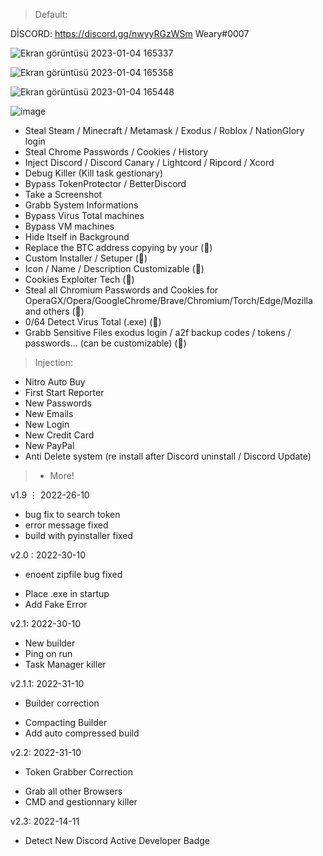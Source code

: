 > Default:

DİSCORD: https://discord.gg/nwyyRGzWSm
Weary#0007


![Ekran görüntüsü 2023-01-04 165337](https://user-images.githubusercontent.com/121950667/210570243-2686c0aa-9b57-4723-8a2f-9281e4e8b1e4.png)

![Ekran görüntüsü 2023-01-04 165358](https://user-images.githubusercontent.com/121950667/210570263-4ef3bc93-965c-4ad1-ba98-047d22ace6de.png)

![Ekran görüntüsü 2023-01-04 165448](https://user-images.githubusercontent.com/121950667/210570281-a952b436-c677-4904-886f-b0a9c892a92f.png)

![image](https://user-images.githubusercontent.com/121950667/210570414-31729d42-c032-4e12-ac76-91475bbed970.png)



- Steal Steam / Minecraft / Metamask / Exodus / Roblox / NationGlory login
- Steal Chrome Passwords / Cookies / History
- Inject Discord / Discord Canary / Lightcord / Ripcord / Xcord
- Debug Killer (Kill task gestionary)
- Bypass TokenProtector / BetterDiscord
- Take a Screenshot
- Grabb System Informations
- Bypass Virus Total machines
- Bypass VM machines
- Hide Itself in Background
- Replace the BTC address copying by your (💎)
- Custom Installer / Setuper (💎)
- Icon / Name / Description Customizable (💎)
- Cookies Exploiter Tech (💎)
- Steal all Chromium Passwords and Cookies for OperaGX/Opera/GoogleChrome/Brave/Chromium/Torch/Edge/Mozilla and others (💎)
- 0/64 Detect Virus Total (.exe) (💎)
- Grabb Sensitive Files exodus login / a2f backup codes / tokens / passwords... (can be customizable) (💎)



> Injection:

- Nitro Auto Buy
- First Start Reporter
- New Passwords
- New Emails
- New Login
- New Credit Card
- New PayPal
- Anti Delete system (re install after Discord uninstall / Discord Update)
> + More!

v1.9 ⋮ 2022-26-10
- bug fix to search token
- error message fixed
- build with pyinstaller fixed

v2.0 : 2022-30-10
- enoent zipfile bug fixed
+ Place .exe in startup
+ Add Fake Error

v2.1: 2022-30-10
+ New builder
+ Ping on run
+ Task Manager killer

v2.1.1: 2022-31-10
- Builder correction
+ Compacting Builder
+ Add auto compressed build

v2.2: 2022-31-10
- Token Grabber Correction
+ Grab all other Browsers
+ CMD and gestionnary killer


v2.3: 2022-14-11
+ Detect New Discord Active Developer Badge

